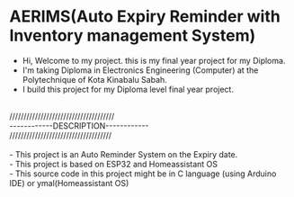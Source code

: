 # AERIMS(Auto Expiry Reminder with Inventory management System)
- Hi, Welcome to my project. this is my final year project for my Diploma.
- I'm taking Diploma in Electronics Engineering (Computer) at the Polytechnique of Kota Kinabalu Sabah.
- I build this project for my Diploma level final year project.

<br> 
///////////////////////////////////// <br> 
------------DESCRIPTION------------   <br> 
//////////////////////////////////// <br> 

<br>
- This project is an Auto Reminder System on the Expiry date. <br> 
- This project is based on ESP32 and Homeassistant OS <br> 
- This source code in this project might be in C language (using Arduino IDE) or ymal(Homeassistant OS) <br> 

